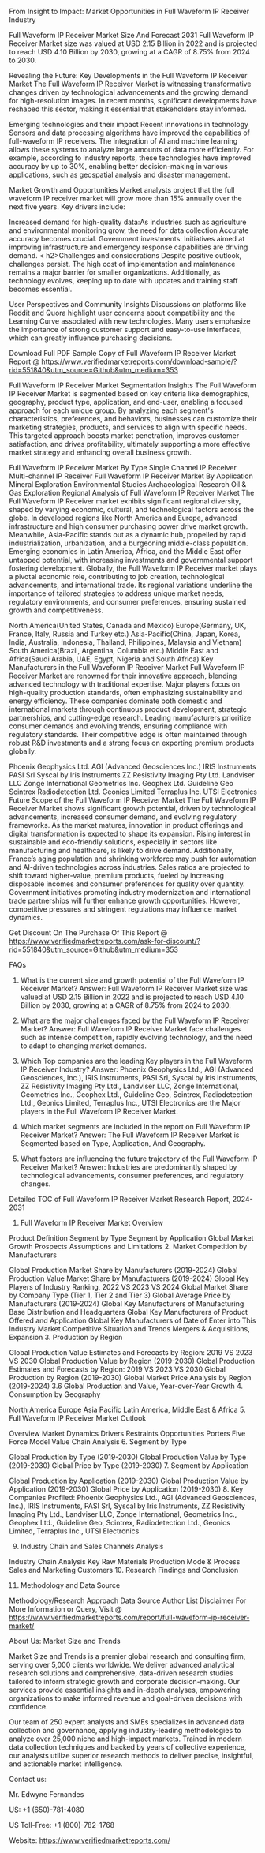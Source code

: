 From Insight to Impact: Market Opportunities in Full Waveform IP Receiver Industry


Full Waveform IP Receiver Market Size And Forecast 2031
Full Waveform IP Receiver Market size was valued at USD 2.15 Billion in 2022 and is projected to reach USD 4.10 Billion by 2030, growing at a CAGR of 8.75% from 2024 to 2030.

Revealing the Future: Key Developments in the Full Waveform IP Receiver Market
The Full Waveform IP Receiver Market is witnessing transformative changes driven by technological advancements and the growing demand for high-resolution images. In recent months, significant developments have reshaped this sector, making it essential that stakeholders stay informed.

Emerging technologies and their impact
Recent innovations in technology Sensors and data processing algorithms have improved the capabilities of full-waveform IP receivers. The integration of AI and machine learning allows these systems to analyze large amounts of data more efficiently. For example, according to industry reports, these technologies have improved accuracy by up to 30%, enabling better decision-making in various applications, such as geospatial analysis and disaster management.

Market Growth and Opportunities
Market analysts project that the full waveform IP receiver market will grow more than 15% annually over the next five years. Key drivers include:

Increased demand for high-quality data:As industries such as agriculture and environmental monitoring grow, the need for data collection Accurate accuracy becomes crucial.
Government investments: Initiatives aimed at improving infrastructure and emergency response capabilities are driving demand.
< h2>Challenges and considerations
Despite positive outlook, challenges persist. The high cost of implementation and maintenance remains a major barrier for smaller organizations. Additionally, as technology evolves, keeping up to date with updates and training staff becomes essential.

User Perspectives and Community Insights
Discussions on platforms like Reddit and Quora highlight user concerns about compatibility and the Learning Curve associated with new technologies. Many users emphasize the importance of strong customer support and easy-to-use interfaces, which can greatly influence purchasing decisions.

Download Full PDF Sample Copy of Full Waveform IP Receiver Market Report @ https://www.verifiedmarketreports.com/download-sample/?rid=551840&utm_source=Github&utm_medium=353

Full Waveform IP Receiver Market Segmentation Insights
The Full Waveform IP Receiver Market is segmented based on key criteria like demographics, geography, product type, application, and end-user, enabling a focused approach for each unique group. By analyzing each segment's characteristics, preferences, and behaviors, businesses can customize their marketing strategies, products, and services to align with specific needs. This targeted approach boosts market penetration, improves customer satisfaction, and drives profitability, ultimately supporting a more effective market strategy and enhancing overall business growth.

Full Waveform IP Receiver Market By Type
Single Channel IP Receiver
Multi-channel IP Receiver
Full Waveform IP Receiver Market By Application
Mineral Exploration
Environmental Studies
Archaeological Research
Oil & Gas Exploration
Regional Analysis of Full Waveform IP Receiver Market
The Full Waveform IP Receiver market exhibits significant regional diversity, shaped by varying economic, cultural, and technological factors across the globe. In developed regions like North America and Europe, advanced infrastructure and high consumer purchasing power drive market growth. Meanwhile, Asia-Pacific stands out as a dynamic hub, propelled by rapid industrialization, urbanization, and a burgeoning middle-class population. Emerging economies in Latin America, Africa, and the Middle East offer untapped potential, with increasing investments and governmental support fostering development. Globally, the Full Waveform IP Receiver market plays a pivotal economic role, contributing to job creation, technological advancements, and international trade. Its regional variations underline the importance of tailored strategies to address unique market needs, regulatory environments, and consumer preferences, ensuring sustained growth and competitiveness.

North America(United States, Canada and Mexico)
Europe(Germany, UK, France, Italy, Russia and Turkey etc.)
Asia-Pacific(China, Japan, Korea, India, Australia, Indonesia, Thailand, Philippines, Malaysia and Vietnam)
South America(Brazil, Argentina, Columbia etc.)
Middle East and Africa(Saudi Arabia, UAE, Egypt, Nigeria and South Africa)
Key Manufacturers in the Full Waveform IP Receiver Market
Full Waveform IP Receiver Market are renowned for their innovative approach, blending advanced technology with traditional expertise. Major players focus on high-quality production standards, often emphasizing sustainability and energy efficiency. These companies dominate both domestic and international markets through continuous product development, strategic partnerships, and cutting-edge research. Leading manufacturers prioritize consumer demands and evolving trends, ensuring compliance with regulatory standards. Their competitive edge is often maintained through robust R&D investments and a strong focus on exporting premium products globally.

Phoenix Geophysics Ltd.
AGI (Advanced Geosciences
Inc.)
IRIS Instruments
PASI Srl
Syscal by Iris Instruments
ZZ Resistivity Imaging Pty Ltd.
Landviser LLC
Zonge International
Geometrics Inc.
Geophex Ltd.
Guideline Geo
Scintrex
Radiodetection Ltd.
Geonics Limited
Terraplus Inc.
UTSI Electronics
Future Scope of the Full Waveform IP Receiver Market
The Full Waveform IP Receiver Market shows significant growth potential, driven by technological advancements, increased consumer demand, and evolving regulatory frameworks. As the market matures, innovation in product offerings and digital transformation is expected to shape its expansion. Rising interest in sustainable and eco-friendly solutions, especially in sectors like manufacturing and healthcare, is likely to drive demand. Additionally, France’s aging population and shrinking workforce may push for automation and AI-driven technologies across industries. Sales ratios are projected to shift toward higher-value, premium products, fueled by increasing disposable incomes and consumer preferences for quality over quantity. Government initiatives promoting industry modernization and international trade partnerships will further enhance growth opportunities. However, competitive pressures and stringent regulations may influence market dynamics.

Get Discount On The Purchase Of This Report @ https://www.verifiedmarketreports.com/ask-for-discount/?rid=551840&utm_source=Github&utm_medium=353

FAQs
1. What is the current size and growth potential of the Full Waveform IP Receiver Market?
Answer: Full Waveform IP Receiver Market size was valued at USD 2.15 Billion in 2022 and is projected to reach USD 4.10 Billion by 2030, growing at a CAGR of 8.75% from 2024 to 2030.

2. What are the major challenges faced by the Full Waveform IP Receiver Market?
Answer: Full Waveform IP Receiver Market face challenges such as intense competition, rapidly evolving technology, and the need to adapt to changing market demands.

3. Which Top companies are the leading Key players in the Full Waveform IP Receiver Industry?
Answer: Phoenix Geophysics Ltd., AGI (Advanced Geosciences, Inc.), IRIS Instruments, PASI Srl, Syscal by Iris Instruments, ZZ Resistivity Imaging Pty Ltd., Landviser LLC, Zonge International, Geometrics Inc., Geophex Ltd., Guideline Geo, Scintrex, Radiodetection Ltd., Geonics Limited, Terraplus Inc., UTSI Electronics are the Major players in the Full Waveform IP Receiver Market.

4. Which market segments are included in the report on Full Waveform IP Receiver Market?
Answer: The Full Waveform IP Receiver Market is Segmented based on Type, Application, And Geography.

5. What factors are influencing the future trajectory of the Full Waveform IP Receiver Market?
Answer: Industries are predominantly shaped by technological advancements, consumer preferences, and regulatory changes.

Detailed TOC of Full Waveform IP Receiver Market Research Report, 2024-2031
1. Full Waveform IP Receiver Market Overview

Product Definition
Segment by Type
Segment by Application
Global Market Growth Prospects
Assumptions and Limitations
2. Market Competition by Manufacturers

Global Production Market Share by Manufacturers (2019-2024)
Global Production Value Market Share by Manufacturers (2019-2024)
Global Key Players of Industry Ranking, 2022 VS 2023 VS 2024
Global Market Share by Company Type (Tier 1, Tier 2 and Tier 3)
Global Average Price by Manufacturers (2019-2024)
Global Key Manufacturers of Manufacturing Base Distribution and Headquarters
Global Key Manufacturers of Product Offered and Application
Global Key Manufacturers of Date of Enter into This Industry
Market Competitive Situation and Trends
Mergers & Acquisitions, Expansion
3. Production by Region

Global Production Value Estimates and Forecasts by Region: 2019 VS 2023 VS 2030
Global Production Value by Region (2019-2030)
Global Production Estimates and Forecasts by Region: 2019 VS 2023 VS 2030
Global Production by Region (2019-2030)
Global Market Price Analysis by Region (2019-2024) 3.6 Global Production and Value, Year-over-Year Growth
4. Consumption by Geography

North America
Europe
Asia Pacific
Latin America, Middle East & Africa
5. Full Waveform IP Receiver Market Outlook

Overview
Market Dynamics
Drivers
Restraints
Opportunities
Porters Five Force Model
Value Chain Analysis 
6. Segment by Type

Global Production by Type (2019-2030)
Global Production Value by Type (2019-2030)
Global Price by Type (2019-2030)
7. Segment by Application

Global Production by Application (2019-2030)
Global Production Value by Application (2019-2030)
Global Price by Application (2019-2030)
8. Key Companies Profiled: Phoenix Geophysics Ltd., AGI (Advanced Geosciences, Inc.), IRIS Instruments, PASI Srl, Syscal by Iris Instruments, ZZ Resistivity Imaging Pty Ltd., Landviser LLC, Zonge International, Geometrics Inc., Geophex Ltd., Guideline Geo, Scintrex, Radiodetection Ltd., Geonics Limited, Terraplus Inc., UTSI Electronics

9. Industry Chain and Sales Channels Analysis

Industry Chain Analysis
Key Raw Materials
Production Mode & Process
Sales and Marketing
Customers
10. Research Findings and Conclusion

11. Methodology and Data Source

Methodology/Research Approach
Data Source
Author List
Disclaimer
For More Information or Query, Visit @ https://www.verifiedmarketreports.com/report/full-waveform-ip-receiver-market/

About Us: Market Size and Trends

Market Size and Trends is a premier global research and consulting firm, serving over 5,000 clients worldwide. We deliver advanced analytical research solutions and comprehensive, data-driven research studies tailored to inform strategic growth and corporate decision-making. Our services provide essential insights and in-depth analyses, empowering organizations to make informed revenue and goal-driven decisions with confidence.

Our team of 250 expert analysts and SMEs specializes in advanced data collection and governance, applying industry-leading methodologies to analyze over 25,000 niche and high-impact markets. Trained in modern data collection techniques and backed by years of collective experience, our analysts utilize superior research methods to deliver precise, insightful, and actionable market intelligence.

Contact us:

Mr. Edwyne Fernandes

US: +1 (650)-781-4080

US Toll-Free: +1 (800)-782-1768

Website: https://www.verifiedmarketreports.com/
